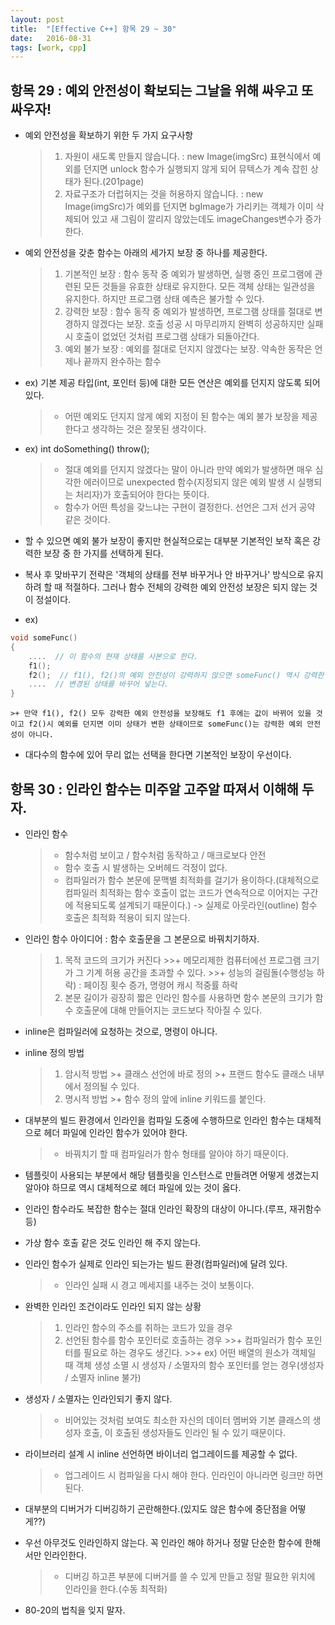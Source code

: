 ```yaml
---
layout: post
title:  "[Effective C++] 항목 29 ~ 30"
date:   2016-08-31
tags: [work, cpp]
---
```


## 항목 29 : 예외 안전성이 확보되는 그날을 위해 싸우고 또 싸우자! 
- 예외 안전성을 확보하기 위한 두 가지 요구사항 
	>1. 자원이 새도록 만들지 않습니다. : new Image(imgSrc) 표현식에서 예외를 던지면 unlock 함수가 실행되지 않게 되어 뮤텍스가 계속 잡힌 상태가 된다.(201page)
	>2. 자료구조가 더럽혀지는 것을 허용하지 않습니다. : new Image(imgSrc)가 예외를 던지면 bgImage가 가리키는 객체가 이미 삭제되어 있고 새 그림이 깔리지 않았는데도 imageChanges변수가 증가한다. 

- 예외 안전성을 갖춘 함수는 아래의 세가지 보장 중 하나를 제공한다. 
	>1. 기본적인 보장 : 함수 동작 중 예외가 발생하면, 실행 중인 프로그램에 관련된 모든 것들을 유효한 상태로 유지한다. 모든 객체 상태는 일관성을 유지한다. 하지만 프로그램 상태 예측은 불가할 수 있다. 
	>2. 강력한 보장 : 함수 동작 중 예외가 발생하면, 프로그램 상태를 절대로 변경하지 않겠다는 보장. 호출 성공 시 마무리까지 완벽히 성공하지만 실패 시 호출이 없었던 것처럼 프로그램 상태가 되돌아간다. 
	>3. 예외 불가 보장 : 예외를 절대로 던지지 않겠다는 보장. 약속한 동작은 언제나 끝까지 완수하는 함수 
- ex) 기본 제공 타입(int, 포인터 등)에 대한 모든 연산은 예외를 던지지 않도록 되어있다. 
	>+ 어떤 예외도 던지지 않게 예외 지정이 된 함수는 예외 불가 보장을 제공한다고 생각하는 것은 잘못된 생각이다. 
- ex) int doSomething() throw(); 
	>+ 절대 예외를 던지지 않겠다는 말이 아니라 만약 예외가 발생하면 매우 심각한 에러이므로 unexpected 함수(지정되지 않은 예외 발생 시 실행되는 처리자)가 호출되어야 한다는 뜻이다. 
	>+ 함수가 어떤 특성을 갖느냐는 구현이 결정한다. 선언은 그저 선거 공약 같은 것이다. 
- 할 수 있으면 예외 불가 보장이 좋지만 현실적으로는 대부분 기본적인 보작 혹은 강력한 보장 중 한 가지를 선택하게 된다. 
- 복사 후 맞바꾸기 전략은 '객체의 상태를 전부 바꾸거나 안 바꾸거나' 방식으로 유지하려 할 때 적절하다. 그러나 함수 전체의 강력한 예외 안전성 보장은 되지 않는 것이 정설이다. 
- ex) 
```cpp
void someFunc() 
{ 
    ....  // 이 함수의 현재 상태를 사본으로 한다. 
    f1(); 
    f2();  // f1(), f2()의 예외 안전성이 강력하지 않으면 someFunc() 역시 강력한 예외 안전성을 제공하지 않는다. 
    ....  // 변경된 상태를 바꾸어 넣는다. 
} 
```
	>+ 만약 f1(), f2() 모두 강력한 예외 안전성을 보장해도 f1 후에는 값이 바뀌어 있을 것이고 f2()시 예외를 던지면 이미 상태가 변한 상태이므로 someFunc()는 강력한 예외 안전성이 아니다. 

- 대다수의 함수에 있어 무리 없는 선택을 한다면 기본적인 보장이 우선이다. 

## 항목 30 : 인라인 함수는 미주알 고주알 따져서 이해해 두자. 
- 인라인 함수
	>+ 함수처럼 보이고 / 함수처럼 동작하고 / 매크로보다 안전 
	>+ 함수 호출 시 발생하는 오버헤드 걱정이 없다. 
	>+ 컴파일러가 함수 본문에 문맥별 최적화를 걸기가 용이하다.(대체적으로 컴파일러 최적화는 함수 호출이 없는 코드가 연속적으로 이어지는 구간에 적용되도록 설계되기 때문이다.) -> 실제로 아웃라인(outline) 함수 호출은 최적화 적용이 되지 않는다. 
- 인라인 함수 아이디어 : 함수 호출문을 그 본문으로 바꿔치기하자. 
	>1. 목적 코드의 크기가 커진다
		>>+ 메모리제한 컴퓨터에선 프로그램 크기가 그 기계 허용 공간을 초과할 수 있다. 
		>>+ 성능의 걸림돌(수행성능 하락) : 페이징 횟수 증가, 명령어 캐시 적중률 하락 
	>2. 본문 길이가 굉장히 짧은 인라인 함수를 사용하면 함수 본문의 크기가 함수 호출문에 대해 만들어지는 코드보다 작아질 수 있다. 
- inline은 컴파일러에 요청하는 것으로, 명령이 아니다. 

- inline 정의 방법 
	>1. 암시적 방법
		>+ 클래스 선언에 바로 정의 
		>+ 프랜드 함수도 클래스 내부에서 정의될 수 있다. 
	>2. 명시적 방법
		>+ 함수 정의 앞에 inline 키워드를 붙인다. 

- 대부분의 빌드 환경에서 인라인을 컴파일 도중에 수행하므로 인라인 함수는 대체적으로 헤더 파일에 인라인 함수가 있어야 한다. 
	>+ 바꿔치기 할 때 컴파일러가 함수 형태를 알아야 하기 때문이다. 
- 템플릿이 사용되는 부분에서 해당 템플릿을 인스턴스로 만들려면 어떻게 생겼는지 알아야 하므로 역시 대체적으로 헤더 파일에 있는 것이 옳다. 
- 인라인 함수라도 복잡한 함수는 절대 인라인 확장의 대상이 아니다.(루프, 재귀함수 등) 
- 가상 함수 호출 같은 것도 인라인 해 주지 않는다. 
- 인라인 함수가 실제로 인라인 되는가는 빌드 환경(컴파일러)에 달려 있다. 
	>+ 인라인 실패 시 경고 메세지를 내주는 것이 보통이다. 

- 완벽한 인라인 조건이라도 인라인 되지 않는 상황 
	>1. 인라인 함수의 주소를 취하는 코드가 있을 경우 
	>2. 선언된 함수를 함수 포인터로 호출하는 경우 
		>>+ 컴파일러가 함수 포인터를 필요로 하는 경우도 생긴다. 
		>>+ ex) 어떤 배열의 원소가 객체일 때 객체 생성 소멸 시 생성자 / 소멸자의 함수 포인터를 얻는 경우(생성자 / 소멸자 inline 불가) 

- 생성자 / 소멸자는 인라인되기 좋지 않다. 
	>+ 비어있는 것처럼 보여도 최소한 자신의 데이터 멤버와 기본 클래스의 생성자 호출, 이 호출된 생성자들도 인라인 될 수 있기 때문이다. 
- 라이브러리 설계 시 inline 선언하면 바이너리 업그레이드를 제공할 수 없다. 
	>+ 업그레이드 시 컴파일을 다시 해야 한다. 인라인이 아니라면 링크만 하면 된다. 
- 대부분의 디버거가 디버깅하기 곤란해한다.(있지도 않은 함수에 중단점을 어떻게??) 
- 우선 아무것도 인라인하지 않는다. 꼭 인라인 해야 하거나 정말 단순한 함수에 한해서만 인라인한다. 
	>+ 디버깅 하고픈 부분에 디버거를 쓸 수 있게 만들고 정말 필요한 위치에 인라인을 한다.(수동 최적화) 
- 80-20의 법칙을 잊지 말자. 